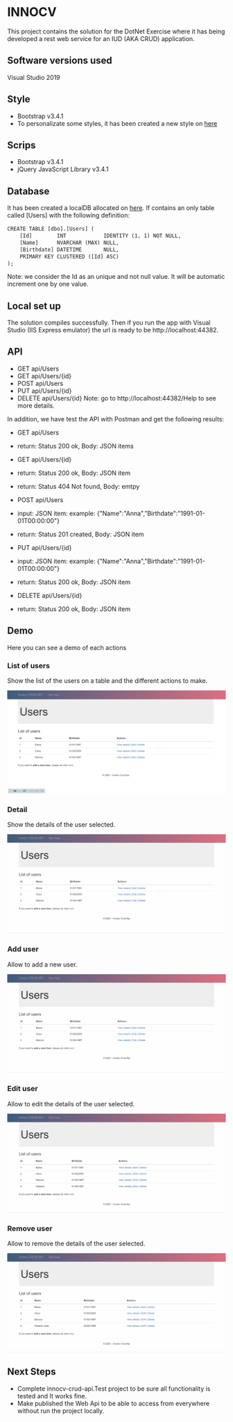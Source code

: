 # INNOCV
This project contains the solution for the DotNet Exercise where it has being developed a rest web service for an IUD (AKA CRUD) application.

## Software versions used
Visual Studio 2019

## Style
- Bootstrap v3.4.1
- To personalizate some styles, it has been created a new style on [here](https://github.com/elenasanchezp/innocv-crud-api/blob/main/innocv-crud-api/Content/innocv/style.css)

## Scrips
- Bootstrap v3.4.1 
- jQuery JavaScript Library v3.4.1

## Database
It has been created a localDB allocated on [here](https://github.com/elenasanchezp/innocv-crud-api/blob/main/innocv-crud-api/App_Data/innocv_db.mdf). If contains an only table called [Users] with the following definition: 

```
CREATE TABLE [dbo].[Users] (
    [Id]        INT            IDENTITY (1, 1) NOT NULL,
    [Name]      NVARCHAR (MAX) NULL,
    [Birthdate] DATETIME       NULL,
    PRIMARY KEY CLUSTERED ([Id] ASC)
);
```
Note: we consider the Id as an unique and not null value. It will be automatic increment one by one value.

## Local set up
The solution compiles successfully. Then if you run the app with Visual Studio (IIS Express emulator) the url is ready to be http://localhost:44382.

## API 
- GET api/Users	
- GET api/Users/{id}	
- POST api/Users	
- PUT api/Users/{id}	
- DELETE api/Users/{id}	
Note: go to http://localhost:44382/Help to see more details. 

In addition, we have test the API with Postman and get the following results:
- GET api/Users	
 - return: Status 200 ok, Body: JSON items
 
- GET api/Users/{id}	
 - return: Status 200 ok, Body: JSON item
 - return: Status 404 Not found, Body: emtpy
 
- POST api/Users	
 - input: JSON item: example: {"Name":"Anna","Birthdate":"1991-01-01T00:00:00"}
 - return: Status 201 created, Body: JSON item
 
- PUT api/Users/{id}	
 - input: JSON item: example: {"Name":"Anna","Birthdate":"1991-01-01T00:00:00"}
 - return: Status 200 ok, Body: JSON item
 
- DELETE api/Users/{id}	
 - return: Status 200 ok, Body: JSON item
 
## Demo
Here you can see a demo of each actions

### List of users
Show the list of the users on a table and the different actions to make.

![list_users](https://github.com/elenasanchezp/innocv-crud-api/blob/main/innocv-crud-api/Content/images/innocv_list_user.png)

### Detail
Show the details of the user selected. 

![detail_user](https://github.com/elenasanchezp/innocv-crud-api/blob/main/innocv-crud-api/Content/images/innocv_detail.gif)

### Add user 
Allow to add a new user.

![add_user](https://github.com/elenasanchezp/innocv-crud-api/blob/main/innocv-crud-api/Content/images/innocv_add_user.gif)

### Edit user 
Allow to edit the details of the user selected. 

![edit_user](https://github.com/elenasanchezp/innocv-crud-api/blob/main/innocv-crud-api/Content/images/innocv_edit_user.gif)

### Remove user 
Allow to remove the details of the user selected. 

![remove_user](https://github.com/elenasanchezp/innocv-crud-api/blob/main/innocv-crud-api/Content/images/innocv_delete_user.gif)


## Next Steps
  - Complete innocv-crud-api.Test project to be sure all functionality is tested and It works fine.
  - Make published the Web Api  to be able to access from everywhere without run the project locally. 
